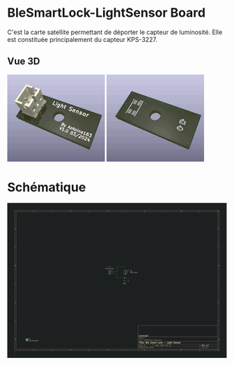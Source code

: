 # BleSmartLock-LightSensor Board
C'est la carte satellite permettant de déporter le capteur de luminosité. Elle est constituée principalement du capteur KPS-3227.

## Vue 3D
![LightSensor front](images/LightSensor_F.png) 
![LightSensor back](images/LightSensor_B.png) 

# Schématique
![ ](images/LightSensor.svg  "")

